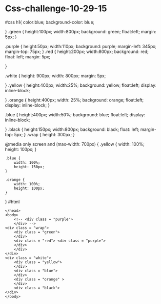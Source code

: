 # Css-challenge-10-29-15
#css
h1{
	color:blue;
	background-color: blue;


}
.green {
	height:100px;
	width:800px;
	background: green;
	float:left;
	margin: 5px;
}

.purple {
	height:50px;
	width:110px;
	background: purple;
	margin-left: 345px;
	margin-top: 75px;
}
 .red {
 	height:200px;
 	width:800px;
 	background: red;
 	float: left;
 	margin: 5px;

 }

 .white {
 	height: 900px;
 	width: 800px;
 	margin: 5px;
 	
 }
 .yellow {
 	height:400px;
 	width:25%;
 	background: yellow;
 	float:left;
 	display: inline-block;

 	
 }
 .orange {
 	height:400px;
 	width: 25%;
 	background: orange;
 	float:left;
 	display: inline-block;
 }

  .blue { 
  	height:400px;
  	width:50%;
  	background: blue;
  	float:left;
  	display: inline-block;
  	
  }
  .black {
  	height:150px;
  	width:800px;
  	background: black;
  	float: left;
  	margin-top: 5px;
  }
  .wrap {
  	height: 300px;
  }



  @media only screen and (max-width: 700px) {
  	.yellow {
  		width: 100%;
  		height: 100px;
  	}

  	.blue {
  		width: 100%;
  		height: 150px;
  	}

  	.orange { 
  		width: 100%;
  		height: 100px;
  	}
  }
#html
<html>
	<head>
		<link rel="stylesheet" type="text/css" href="new.css">

		
			
		
	</head>
	<body>
		<!-- <div class = "purple"> 
		</div> -->
	<div class = "wrap">
		<div class = "green">
		</div>
		<div class = "red"> <div class = "purple">
		</div>
		</div>
	</div>
	<div class = "white">
		<div class = "yellow">
		</div>
		<div class = "blue">
		</div>
		<div class = "orange" >
		</div>
		<div class = "black">
	</div>
	</body>
</html>
